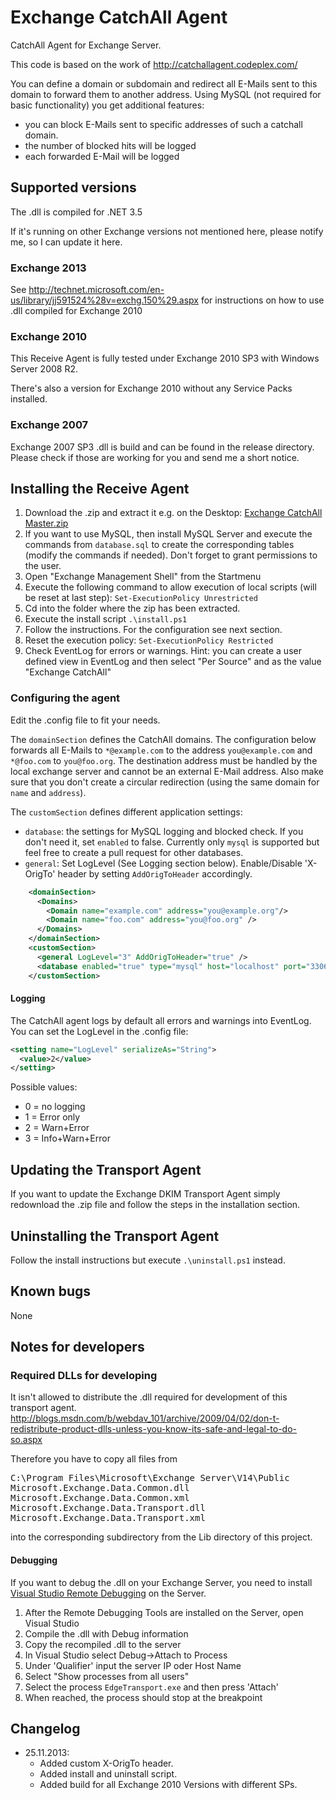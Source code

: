 Exchange CatchAll Agent
=============

CatchAll Agent for Exchange Server.

This code is based on the work of http://catchallagent.codeplex.com/

You can define a domain or subdomain and redirect all E-Mails sent to this domain to forward them to another address.
Using MySQL (not required for basic functionality) you get additional features:
- you can block E-Mails sent to specific addresses of such a catchall domain.
- the number of blocked hits will be logged
- each forwarded E-Mail will be logged

## Supported versions

The .dll is compiled for .NET 3.5

If it's running on other Exchange versions not mentioned here, please notify me, so I can update it here.

### Exchange 2013

See http://technet.microsoft.com/en-us/library/jj591524%28v=exchg.150%29.aspx for instructions on how to use .dll compiled for Exchange 2010

### Exchange 2010

This Receive Agent is fully tested under Exchange 2010 SP3 with Windows Server 2008 R2.

There's also a version for Exchange 2010 without any Service Packs installed.

### Exchange 2007

Exchange 2007 SP3 .dll is build and can be found in the release directory. Please check if those are working for you and send me a short notice.

## Installing the Receive Agent

1. Download the .zip and extract it e.g. on the Desktop: [Exchange CatchAll Master.zip](/archive/master.zip)
2. If you want to use MySQL, then install MySQL Server and execute the commands from `database.sql` to create the corresponding tables (modify the commands if needed). Don't forget to grant permissions to the user.
3. Open "Exchange Management Shell" from the Startmenu
4. Execute the following command to allow execution of local scripts (will be reset at last step): `Set-ExecutionPolicy Unrestricted`
5. Cd into the folder where the zip has been extracted.
6. Execute the install script `.\install.ps1`
7. Follow the instructions. For the configuration see next section.
8. Reset the execution policy: `Set-ExecutionPolicy Restricted`
9. Check EventLog for errors or warnings.
 Hint: you can create a user defined view in EventLog and then select "Per Source" and as the value "Exchange CatchAll"

### Configuring the agent
Edit the .config file to fit your needs.

The `domainSection` defines the CatchAll domains. The configuration below forwards all E-Mails to `*@example.com` to the address `you@example.com` and `*@foo.com` to `you@foo.org`.
The destination address must be handled by the local exchange server and cannot be an external E-Mail address. Also make sure that you don't create a circular redirection (using the same domain for `name` and `address`).

The `customSection` defines different application settings:

* `database`: the settings for MySQL logging and blocked check. If you don't need it, set `enabled` to false. Currently only `mysql` is supported but feel free to create a pull request for other databases.
* `general`: Set LogLevel (See Logging section below). Enable/Disable 'X-OrigTo' header by setting `AddOrigToHeader` accordingly.

```xml
    <domainSection>
      <Domains>
        <Domain name="example.com" address="you@example.org"/>
        <Domain name="foo.com" address="you@foo.org" />
      </Domains>
    </domainSection>
    <customSection>
      <general LogLevel="3" AddOrigToHeader="true" />
      <database enabled="true" type="mysql" host="localhost" port="3306" database="catchall" user="catchall" password="catchall" />
    </customSection>
```


#### Logging
The CatchAll agent logs by default all errors and warnings into EventLog.
You can set the LogLevel in the .config file:

```xml
<setting name="LogLevel" serializeAs="String">
  <value>2</value>
</setting> 
```

Possible values:
* 0 = no logging
* 1 = Error only
* 2 = Warn+Error
* 3 = Info+Warn+Error


## Updating the Transport Agent

If you want to update the Exchange DKIM Transport Agent simply redownload the .zip file and follow the steps in the installation section.

## Uninstalling the Transport Agent

Follow the install instructions but execute `.\uninstall.ps1` instead.

## Known bugs

None

## Notes for developers

### Required DLLs for developing

It isn't allowed to distribute the .dll required for development of this transport agent.
http://blogs.msdn.com/b/webdav_101/archive/2009/04/02/don-t-redistribute-product-dlls-unless-you-know-its-safe-and-legal-to-do-so.aspx

Therefore you have to copy all files from 
<pre>
C:\Program Files\Microsoft\Exchange Server\V14\Public
Microsoft.Exchange.Data.Common.dll
Microsoft.Exchange.Data.Common.xml
Microsoft.Exchange.Data.Transport.dll
Microsoft.Exchange.Data.Transport.xml
</pre>
into the corresponding subdirectory from the Lib directory of this project.

#### Debugging
If you want to debug the .dll on your Exchange Server, you need to install [Visual Studio Remote Debugging](msdn.microsoft.com/en-us/library/vstudio/bt727f1t.aspx) on the Server.

1. After the Remote Debugging Tools are installed on the Server, open Visual Studio
2. Compile the .dll with Debug information
3. Copy the recompiled .dll to the server
4. In Visual Studio select Debug->Attach to Process
5. Under 'Qualifier' input the server IP oder Host Name
6. Select "Show processes from all users"
7. Select the process `EdgeTransport.exe` and then press 'Attach'
8. When reached, the process should stop at the breakpoint

## Changelog

* 25.11.2013:
	- Added custom X-OrigTo header.
	- Added install and uninstall script.
	- Added build for all Exchange 2010 Versions with different SPs.
